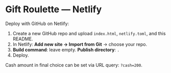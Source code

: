 # Gift Roulette — Netlify

Deploy with GitHub on Netlify:
1. Create a new GitHub repo and upload `index.html`, `netlify.toml`, and this README.
2. In Netlify: **Add new site → Import from Git** → choose your repo.
3. **Build command**: leave empty. **Publish directory**: `.`
4. Deploy.

Cash amount in final choice can be set via URL query: `?cash=200`.
